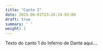 ```yaml
---
title: "Canto I"
date: 2025-06-01T23:24:14-03:00
draft: true
summary: ' '
weight: 1
---
```


Texto do canto 1 do Inferno de Dante aqui....